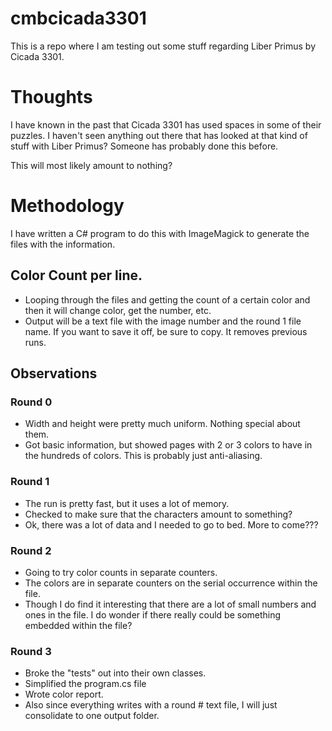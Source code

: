 # cmbcicada3301
This is a repo where I am testing out some stuff regarding Liber Primus by Cicada 3301.

# Thoughts
I have known in the past that Cicada 3301 has used spaces in some of their puzzles.  I haven't seen anything out there that has looked at that kind of stuff with Liber Primus?  Someone has probably done this before.

This will most likely amount to nothing?

# Methodology
I have written a C# program to do this with ImageMagick to generate the files with the information.

## Color Count per line.
- Looping through the files and getting the count of a certain color and then it will change color, get the number, etc.
- Output will be a text file with the image number and the round 1 file name.  If you want to save it off, be sure to copy.  It removes previous runs.

## Observations
### Round 0
- Width and height were pretty much uniform.  Nothing special about them.
- Got basic information, but showed pages with 2 or 3 colors to have in the hundreds of colors.  This is probably just anti-aliasing.

### Round 1
- The run is pretty fast, but it uses a lot of memory.
- Checked to make sure that the characters amount to something?
- Ok, there was a lot of data and I needed to go to bed.  More to come???

### Round 2
- Going to try color counts in separate counters.
- The colors are in separate counters on the serial occurrence within the file.
- Though I do find it interesting that there are a lot of small numbers and ones in the file.  I do wonder if there really could be something embedded within the file?

### Round 3
- Broke the "tests" out into their own classes.
- Simplified the program.cs file
- Wrote color report.
- Also since everything writes with a round # text file, I will just consolidate to one output folder.